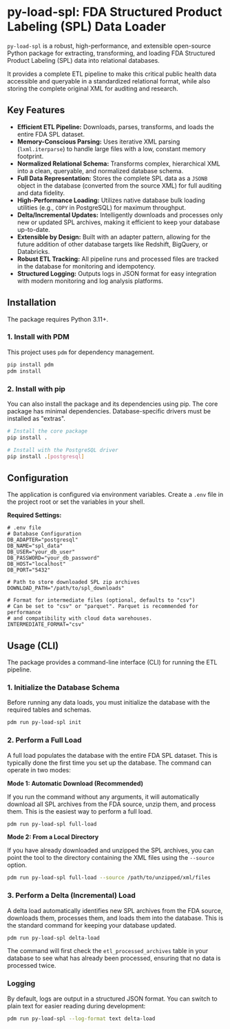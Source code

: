 # py-load-spl: FDA Structured Product Labeling (SPL) Data Loader

`py-load-spl` is a robust, high-performance, and extensible open-source Python package for extracting, transforming, and loading FDA Structured Product Labeling (SPL) data into relational databases.

It provides a complete ETL pipeline to make this critical public health data accessible and queryable in a standardized relational format, while also storing the complete original XML for auditing and research.

## Key Features

- **Efficient ETL Pipeline:** Downloads, parses, transforms, and loads the entire FDA SPL dataset.
- **Memory-Conscious Parsing:** Uses iterative XML parsing (`lxml.iterparse`) to handle large files with a low, constant memory footprint.
- **Normalized Relational Schema:** Transforms complex, hierarchical XML into a clean, queryable, and normalized database schema.
- **Full Data Representation:** Stores the complete SPL data as a `JSONB` object in the database (converted from the source XML) for full auditing and data fidelity.
- **High-Performance Loading:** Utilizes native database bulk loading utilities (e.g., `COPY` in PostgreSQL) for maximum throughput.
- **Delta/Incremental Updates:** Intelligently downloads and processes only new or updated SPL archives, making it efficient to keep your database up-to-date.
- **Extensible by Design:** Built with an adapter pattern, allowing for the future addition of other database targets like Redshift, BigQuery, or Databricks.
- **Robust ETL Tracking:** All pipeline runs and processed files are tracked in the database for monitoring and idempotency.
- **Structured Logging:** Outputs logs in JSON format for easy integration with modern monitoring and log analysis platforms.

## Installation

The package requires Python 3.11+.

### 1. Install with PDM

This project uses `pdm` for dependency management.

```bash
pip install pdm
pdm install
```

### 2. Install with pip

You can also install the package and its dependencies using pip. The core package has minimal dependencies. Database-specific drivers must be installed as "extras".

```bash
# Install the core package
pip install .

# Install with the PostgreSQL driver
pip install .[postgresql]
```

## Configuration

The application is configured via environment variables. Create a `.env` file in the project root or set the variables in your shell.

**Required Settings:**

```dotenv
# .env file
# Database Configuration
DB_ADAPTER="postgresql"
DB_NAME="spl_data"
DB_USER="your_db_user"
DB_PASSWORD="your_db_password"
DB_HOST="localhost"
DB_PORT="5432"

# Path to store downloaded SPL zip archives
DOWNLOAD_PATH="/path/to/spl_downloads"

# Format for intermediate files (optional, defaults to "csv")
# Can be set to "csv" or "parquet". Parquet is recommended for performance
# and compatibility with cloud data warehouses.
INTERMEDIATE_FORMAT="csv"
```

## Usage (CLI)

The package provides a command-line interface (CLI) for running the ETL pipeline.

### 1. Initialize the Database Schema

Before running any data loads, you must initialize the database with the required tables and schemas.

```bash
pdm run py-load-spl init
```

### 2. Perform a Full Load

A full load populates the database with the entire FDA SPL dataset. This is typically done the first time you set up the database. The command can operate in two modes:

**Mode 1: Automatic Download (Recommended)**

If you run the command without any arguments, it will automatically download all SPL archives from the FDA source, unzip them, and process them. This is the easiest way to perform a full load.

```bash
pdm run py-load-spl full-load
```

**Mode 2: From a Local Directory**

If you have already downloaded and unzipped the SPL archives, you can point the tool to the directory containing the XML files using the `--source` option.

```bash
pdm run py-load-spl full-load --source /path/to/unzipped/xml/files
```

### 3. Perform a Delta (Incremental) Load

A delta load automatically identifies new SPL archives from the FDA source, downloads them, processes them, and loads them into the database. This is the standard command for keeping your database updated.

```bash
pdm run py-load-spl delta-load
```

The command will first check the `etl_processed_archives` table in your database to see what has already been processed, ensuring that no data is processed twice.

### Logging

By default, logs are output in a structured JSON format. You can switch to plain text for easier reading during development:

```bash
pdm run py-load-spl --log-format text delta-load
```
